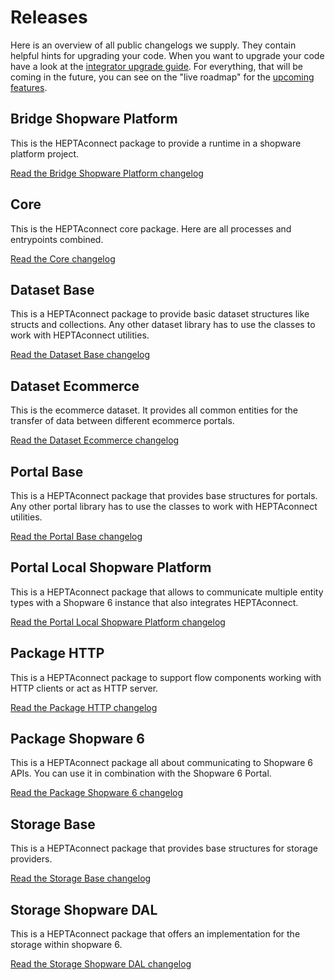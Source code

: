 # Releases

Here is an overview of all public changelogs we supply.
They contain helpful hints for upgrading your code.
When you want to upgrade your code have a look at the [integrator upgrade guide](../guides/integrator/upgrade.md).
For everything, that will be coming in the future, you can see on the "live roadmap" for the [upcoming features](./upcoming.md).


## Bridge Shopware Platform

This is the HEPTAconnect package to provide a runtime in a shopware platform project.

[Read the Bridge Shopware Platform changelog](./changelog-bridge-shopware-platform.md)


## Core

This is the HEPTAconnect core package. Here are all processes and entrypoints combined.

[Read the Core changelog](./changelog-core.md)


## Dataset Base

This is a HEPTAconnect package to provide basic dataset structures like structs and collections.
Any other dataset library has to use the classes to work with HEPTAconnect utilities.

[Read the Dataset Base changelog](./changelog-dataset-base.md)


## Dataset Ecommerce

This is the ecommerce dataset.
It provides all common entities for the transfer of data between different ecommerce portals.

[Read the Dataset Ecommerce changelog](./changelog-dataset-ecommerce.md)


## Portal Base

This is a HEPTAconnect package that provides base structures for portals.
Any other portal library has to use the classes to work with HEPTAconnect utilities.

[Read the Portal Base changelog](./changelog-portal-base.md)


## Portal Local Shopware Platform

This is a HEPTAconnect package that allows to communicate multiple entity types with a Shopware 6 instance that also integrates HEPTAconnect.

[Read the Portal Local Shopware Platform changelog](./changelog-portal-local-shopware-platform.md)


## Package HTTP

This is a HEPTAconnect package to support flow components working with HTTP clients or act as HTTP server.

[Read the Package HTTP changelog](./changelog-package-http.md)


## Package Shopware 6

This is a HEPTAconnect package all about communicating to Shopware 6 APIs. You can use it in combination with the Shopware 6 Portal.

[Read the Package Shopware 6 changelog](./changelog-package-shopware-6.md)


## Storage Base

This is a HEPTAconnect package that provides base structures for storage providers.

[Read the Storage Base changelog](./changelog-storage-base.md)


## Storage Shopware DAL

This is a HEPTAconnect package that offers an implementation for the storage within shopware 6.

[Read the Storage Shopware DAL changelog](./changelog-storage-shopware-dal.md)
